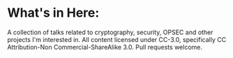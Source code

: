 # What's in Here:

A collection of talks related to cryptography, security, OPSEC and other projects I'm interested in. All content licensed under CC-3.0, specifically CC Attribution-Non Commercial-ShareAlike 3.0.  Pull requests welcome. 
